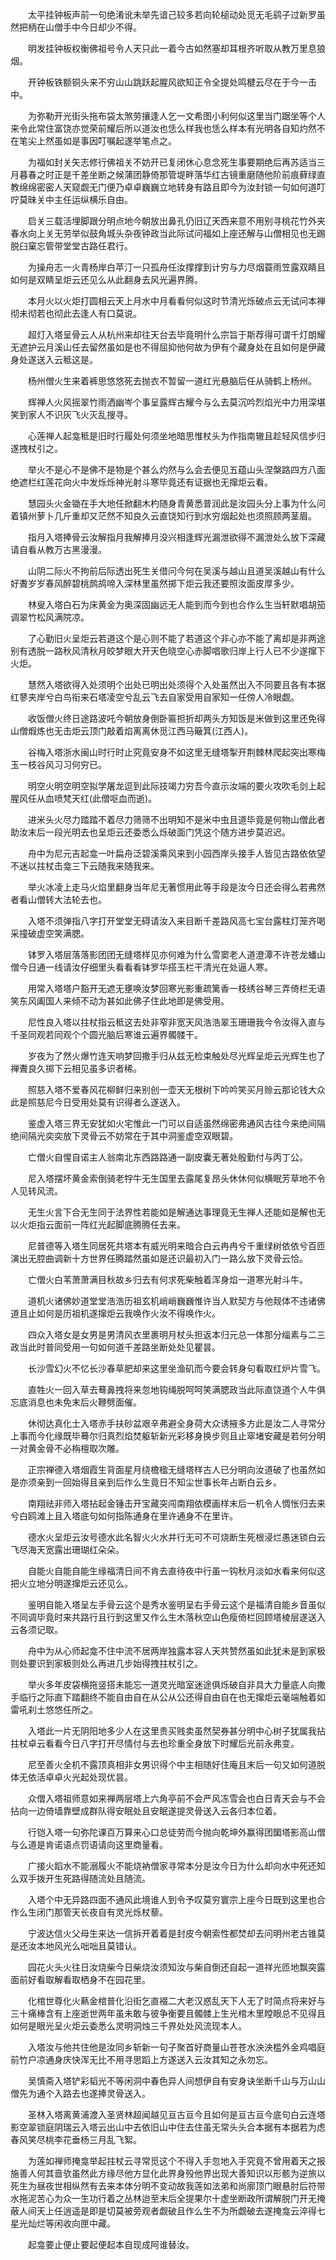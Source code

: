 <!-- { "loadSidebar": true } -->
　　太平挂钟板声前一句绝淆讹未举先谙己较多若向轮槌动处觅无毛鹞子过新罗虽然把柄在山僧手中今日却少不得。

　　明发挂钟板权衡佛祖号令人天只此一着今古如然塞却耳根齐听取从教万里息狼烟。

　　开钟板铁额铜头来不穷山山跳跃起腥风欲知正令全提处鸣楗云尽在于今一击中。

　　为弥勒开光街头拖布袋太煞劳攘逢人乞一文希图小利何似这里当门踞坐等个人来令此常住富饶亦觉荣前耀后所以道汝也恁么样我也恁么样本有光明各自知灼然不在笔尖上然虽如是事因叮嘱起遂举笔点之。

　　为福如封关矢志修行佛祖关不妨开已复闭休心息念死生事要期绝后再苏适当三月暮春之时正是千差坐断之候蒲团静倚那管堤畔落华红古镜重磨随他阶前痕藓绿直教绵绵密密人天窥觑无门便乃卓卓巍巍立地转身有路且即今为汝封锁一句如何道叮咛莫昧关中主任运纵横乐自由。

　　启关三载活埋脚跟分明点地今朝放出鼻孔仍旧辽天西来意不用别寻桃花竹外夹春水向上关无劳举似鼓角城头杂夜钟政当此际试问福如上座还解与山僧相见也无踢脱臼窠忘管带堂堂古路任君行。

　　为操舟志一火青杨岸白苹汀一只孤舟任汝撑撑到计穷与力尽烟蓑雨笠露双睛且如何是双睛呈炬云还见么从此翻身去风光遍界腾。

　　本月火以火炬打圆相云天上月水中月看看何似这时节清光烁破点云无试问本禅彻未彻若也彻此去逢人有口莫说。

　　超灯入塔呈骨云人从杭州来却往天台去毕竟明什么宗旨于斯荐得可谓千灯朗耀无遮护云月溪山任去留然虽如是也不得屈抑他何故为伊有个藏身处在且如何是伊藏身处遂送入云秪这是。

　　杨州僧火生来着裤思悠悠死去抛衣不暂留一道红光悬脑后任从骑鹤上杨州。

　　辉禅人火风摇翠竹雨洒幽岑个事呈露辉古耀今与么去莫沉吟烈焰光中力用深堪笑到家人不识灰飞火灭乱搜寻。

　　心莲禅人起龛秪是旧时行履处何须坐地暗思惟杖头为作指南辙且趁轻风信步归遂拽杖引之。

　　举火不是心不是佛不是物是个甚么灼然与么会去便见五蕴山头涅槃路四方八面绝遮栏红莲花向火中发烁烁神光射斗寒毕竟还有证据也无撺炬云看。

　　慧园头火金锄在手大地任掀翻木杓随身青黄悉普润此是汝园头分上事为什么问着镇州萝卜几斤重却又茫然不知良久云直饶知行到水穷烟起处也须照顾两茎眉。

　　指月入塔捧骨云汝解指月我解捧月没兴相逢辉光漏泄欲得不漏泄处么放下深藏请自看从教万古黑漫漫。

　　山阴二际火不拘前后际透出死生关借问今何在吴溪与越山且道吴溪越山有什么好聻岁岁春风醉碧桃鹧鸪啼入深林里虽然掷下炬云我还要照汝面皮厚多少。

　　林叟入塔白石为床黄金为奥深固幽远无人能到而今到也合作么生当轩默唱胡笳调翠竹松风满院凉。

　　了心勤旧火呈炬云若道这个是心则不能了若道这个非心亦不能了离却是非两途别有透脱一路秋风清秋月皎梦眼大开天色晓空心赤脚唱歌归岸上行人已不少遂撺下火炬。

　　慧然入塔欲得入处须明个出处已明出处须得个入处虽然出入不同要且各有本据红蓼夹岸兮白鸟衔来石塔凌空兮乱云飞去自家受用自家知一任傍人冷眼觑。

　　收饭僧火终日途路波吒今朝放身倒卧匾担折却两头方知饭是米做到这里还免得山僧煆炼也无击炬云顶门敲着焰离离休觅江西马簸箕(江西人)。

　　谷梅入塔浙水闽山时行时止究竟安身不如这里无缝塔掣开荆棘林爬起突出寒梅玉一枝谷风习习何穷已。

　　明空火明空明空拟学屠龙逗到此际技竭力穷吾今直示汝端的要火攻吹毛剑上起腥风任从血喷梵天红(此僧呕血而逝)。

　　进米头火尽力踏踏不着尽力筛筛不出明知不是米中虫且道毕竟是何物山僧此者助汝末后一段光明去也呈炬云还委悉么烁破面门凭这个随方进步莫迟迟。

　　舟中为尼元吉起龛一叶扁舟泛碧溪乘风来到小园西岸头接手人皆见古路依依望不迷以拄杖击龛三下云随我来随我来。

　　举火冰凌上走马火焰里翻身当年尼无著惯用此等手段是汝今日还会得么若弗然者看山僧转大法轮去也。

　　入塔不须弹指八字打开堂堂无碍请汝入来目断千差路风高七宝台露柱灯笼齐喝采撞破虚空笑满腮。

　　钵罗入塔层落落影团团无缝塔样见亦何难为什么雪窦老人道澄潭不许苍龙蟠山僧今日通一线请汝仔细里头看看看钵罗华搭玉栏干清光在处逼人寒。

　　用常入塔塔户豁开无遮无壅唤汝梦回寒光影重疏篱香一枝绣谷琴三弄倚栏无语笑东风阖国人来倾不动为甚如此佛子住此地即是佛受用。

　　尼性良入塔以拄杖指云秪这去处非窄非宽天风浩浩翠玉珊珊我今令汝得入直与千圣同观若同观个个圆光脑后寒谁云遍界髑髅干。

　　岁夜为了然火爆竹连天响梦回撒手归从兹无检束触处尽光辉呈炬云光辉生也了禅聻良久掷下云相见虽多识者稀。

　　照慈入塔不爱春风花柳鲜归来别创一壶天无根树下吟吟笑买月赊云那论钱大众此是照慈尼今日受用处莫有识得者么遂送入。

　　鉴虚入塔三界无安犹如火宅惟此一门可以自适虽然绵密弗通风古往今来绝间隔绝间隔光奕奕放下灵骨云不妨常在于其中洞鉴虚空双眼碧。

　　亡僧火自惺自诺主人翁南北东西路路通一副皮囊无著处殷勤付与丙丁公。

　　尼入塔摆坏黄金索倒骑老牸牛无生国里去露尾复昂头休休何似横眠芳草地不令人见转风流。

　　无生火言下合无生同于法界性若能如是解通达事理竟无生禅人还能如是解也无以火炬指云面前一阵红光起脚底腾腾任去来。

　　尼普德等入塔生同居死共塔本有威光明来暗合白云冉冉兮千重绿树依依兮百匝演出无腔曲调新十方世界任腾踏然虽如是还识最初入门一路么放下灵骨云恰。

　　亡僧火白苇萧萧满目秋故乡归去有何求死柴触着浑身焰一道寒光射斗牛。

　　道机火诸佛妙道堂堂浩浩历祖玄机峭峭巍巍惟许当人默契方与他觌体不违诸佛道且止如何是历祖机遂撺炬云我唤作火汝不得唤作火。

　　四众入塔女是女男是男清风衣里裹明月杖头担返本归元总一体那分缁素与二三政当此时普同受用一句如何道千差路坐断处处见瞿昙。

　　长沙雪幻火不忆长沙春草肥却来这里坐渔矶而今要会转身句看取红炉片雪飞。

　　直牲火一回入草去蓦鼻拽将来忽地钩绳脱呵呵笑满腮政当此际直饶道个人牛俱忘底消息也未免末后火鞭劈面催。

　　休彻达真化士入塔赤手扶砂盆艰辛弗避全身荷大众诱掖多方此是汝二人寻常分上事而今化缘既毕蓦尔归真烈焰焚躯斩新光彩移身换步则且止窣堵安藏是若何分明一对黄金骨不必栴檀取次雕。

　　正宗禅德入塔烟霞生背面星月绕檐楹无缝塔样古人已分明向汝道破了也虽然如是亦须亲到一回始得且亲到后作么生竟日不知尘世事长年占断白云乡。

　　南翔祛非师入塔拈起金锤击开宝藏突闯南翔依模画样末后一机令人惆怅归去来兮白鸥滩上且入塔底句如何指陈通身在里许通身不在里许。

　　德水火呈炬云汝号德水此名智火火水并行无可不可烧断生死根浸烂愚迷锁白云飞尽海天宽露出珊瑚红朵朵。

　　自能火自能自能生缘福清日间不肯去直待夜中行虽一钩秋月淡如水看来何似这把火立地分明遂撺炬云还见么。

　　鉴明自能入塔呈左手骨云这个是秀水鉴明呈右手骨云这个是福清自能乡音虽似不同调毕竟时来共路行且行到这里又作么生木落秋空山色瘦倚栏回顾塔棱层遂送入云各须记取。

　　舟中为从心师起龛不住中流不居两岸独露本容人天共赞然虽如此犹未是到家极则处要识到家极则处么再进几步始得拽拄杖引之。

　　举火多年皮袋横拖竖搭未能忘一道灵光暗室迷途俱烁破自非具大力量底人向撒手临行之际直下踏翻终不能自由自在从公从公还得自由自在也无撺炬云毫端触着如雷吼刹土悠悠任所之。

　　入塔此一片无阴阳地多少人在这里贵买贱卖虽然契券甚分明中心树子犹属我拈拄杖卓云看看今日八字打开尽情付与去也珍重全身放下时耀后光前永弗变。

　　尼至善火全机不露顶真相非女男识得个中主相随好住庵且末后一句又如何道脱体无依活卓卓火光起处现优昙。

　　众僧入塔祖师意如来禅两层塔上六角亭前不会严风冻雪会也白日青天会与不会拈向一边倚墙靠壁成群队得安眠处且安眠遂提灵骨送入云各归本位着。

　　行铠入塔一句弥陀课百万算来心口总徒劳而今抛向乾坤外赢得团圞塔影高山僧与么道是肯诺语点罚语请向这里商量看。

　　广接火蹈水不能溺履火不能烧衲僧家寻常本分是汝今日为什么却向水中死还知么双手拨开生死路得随流处且随流。

　　入塔个中无异路四面不通风此境谁人到令予叹莫穷寰宗上座今日既到这里也合作么生闭门那管天长夜自有灵光烁杖藜。

　　宁波达信火父母生来达一信拆开着着是封皮今朝索性都焚却去问明州老古锥莫是还汝本地风光么咄咄且莫错认。

　　园花火头火往日汝烧柴今日柴烧汝须知汝与柴自倒还自起一道祥光匝地飘突露面前好看取解看取栖身不在园花里。

　　化棺世尊化火爇金棺普化沿街乞直裰二大老汉惑乱天下人无了时简点将来好与三十痛棒含有上座逝世两年虽未敢与彼争衡要且髑髅上生光棺木里瞠眼总不见得且如何是眼光呈火炬云委悉么灵明洞烛三千界处处风流现本人。

　　入塔汝与他共住他是汝同乡斩新一句子聚首好商量山苍苍水泱泱槛外金鸡唱庭前竹户凉通身庆快浑无比不用寻思蹈上方遂送入云汝其知之永勿忘。

　　吴慎斋入塔铲彩韬光不等闲洞中春色异人间想伊自有安身诀坐断千山与万山山僧先为通个入路去也遂捧灵骨送入。

　　圣林入塔离黄浦渡入圣贤林超闻越见亘古亘今且如何是亘古亘今底句白云连塔影空翠锁庭阴瑞云入塔云出山中去依旧山中住去住虽无常头头合本据有本据若为虑春风笑尽桃李花垂杨三月乱飞絮。

　　为莲如禅师掩龛举起拄杖云寻常觅这个不得入手忽地入手究竟不曾用着天之报施善人何其啬欤虽然此方缘尽他方显化此界身殁他界出现大善知识以形骸为逆旅以死生为昼夜世相纵然有去来本体分明不变动故我莲如法弟和尚廓顶门眼悬肘后符带水拖泥苦心为众一生功行着之丛林迨至末后全提果尔十虚坐断政所谓解脱门开无掩蔽人间天上任逍遥是即是切莫被旁观者觑破且作么生不为所觑破去遂掩龛云淬得七星光灿烂等闲收向匣中藏。

　　起龛要止便止要起便起本自现成阿谁替汝。

